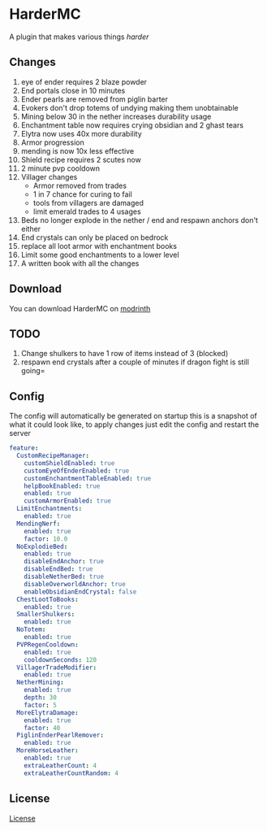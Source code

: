 # HarderMC

A plugin that makes various things *harder*

## Changes

1. eye of ender requires 2 blaze powder
2. End portals close in 10 minutes
3. Ender pearls are removed from piglin barter
4. Evokers don't drop totems of undying making them unobtainable
5. Mining below 30 in the nether increases durability usage
6. Enchantment table now requires crying obsidian and 2 ghast tears
7. Elytra now uses 40x more durability
8. Armor progression
9. mending is now 10x less effective
10. Shield recipe requires 2 scutes now
11. 2 minute pvp cooldown
12. Villager changes
    - Armor removed from trades
    - 1 in 7 chance for curing to fail
    - tools from villagers are damaged
    - limit emerald trades to 4 usages
13. Beds no longer explode in the nether / end and respawn anchors don't either
14. End crystals can only be placed on bedrock
15. replace all loot armor with enchantment books
16. Limit some good enchantments to a lower level
17. A written book with all the changes

## Download

You can download HarderMC on [modrinth](https://modrinth.com/plugins/hardermc)

## TODO

1. Change shulkers to have 1 row of items instead of 3 (blocked)
2. respawn end crystals after a couple of minutes if dragon fight is still going=

## Config

The config will automatically be generated on startup this is a snapshot of what it could look like, to apply changes just edit the config and restart the server

```yml
feature:
  CustomRecipeManager:
    customShieldEnabled: true
    customEyeOfEnderEnabled: true
    customEnchantmentTableEnabled: true
    helpBookEnabled: true
    enabled: true
    customArmorEnabled: true
  LimitEnchantments:
    enabled: true
  MendingNerf:
    enabled: true
    factor: 10.0
  NoExplodieBed:
    enabled: true
    disableEndAnchor: true
    disableEndBed: true
    disableNetherBed: true
    disableOverworldAnchor: true
    enableObsidianEndCrystal: false
  ChestLootToBooks:
    enabled: true
  SmallerShulkers:
    enabled: true
  NoTotem:
    enabled: true
  PVPRegenCooldown:
    enabled: true
    cooldownSeconds: 120
  VillagerTradeModifier:
    enabled: true
  NetherMining:
    enabled: true
    depth: 30
    factor: 5
  MoreElytraDamage:
    enabled: true
    factor: 40
  PiglinEnderPearlRemover:
    enabled: true
  MoreHorseLeather:
    enabled: true
    extraLeatherCount: 4
    extraLeatherCountRandom: 4
```

## License

[License](./LICENSE)

